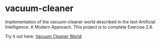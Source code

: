 # vacuum-cleaner
Implementation of the vacuum-cleaner world described in the text  Artificial Intelligence: A Modern Approach.  This project is to complete Exercise 2.8.


Try it out here: [Vacuum Cleaner World](https://jconallen.github.io/vacuum-cleaner/)